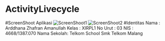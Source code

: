 # ActivityLivecycle

#ScreenShoot Aplikasi
![ScreenShoot1](https://docs.google.com/uc?id=0B8vzO9BCgQxuekVzTDMxejdxMzA)
![ScreenShoot2](https://docs.google.com/uc?id=0B8vzO9BCgQxuekVzTDMxejdxMzA)
#Identitas
    Nama        : Arddhana Zhafran Amanullah
    Kelas       : XIRPL1
    No Urut     : 03
    NIS         : 4668/1387.070
    Nama Sekolah: Telkom School Smk Telkom Malang
